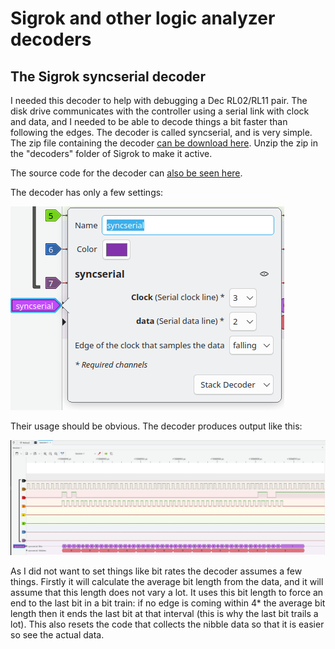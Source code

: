 # Sigrok and other logic analyzer decoders

## The Sigrok syncserial decoder

I needed this decoder to help with debugging a Dec RL02/RL11 pair. The disk drive communicates with the controller using a serial link with clock and data, and I needed to be able to decode things a bit faster than following the edges. The decoder is called syncserial, and is very simple. The zip file containing the decoder [can be download here](syncserial.zip). Unzip the zip in the "decoders" folder of Sigrok to make it active.

The source code for the decoder can [also be seen here](syncserial.py).

The decoder has only a few settings:

![syncserial options](options.png)

Their usage should be obvious. The decoder produces output like this:

![syncserial example output](output.png)

As I did not want to set things like bit rates the decoder assumes a few things. Firstly it will calculate the average bit length from the data, and it will assume that this length does not vary a lot. It uses this bit length to force an end to the last bit in a bit train: if no edge is coming within 4* the average bit length then it ends the last bit at that interval (this is why the last bit trails a lot). This also resets the code that collects the nibble data so that it is easier so see the actual data.

